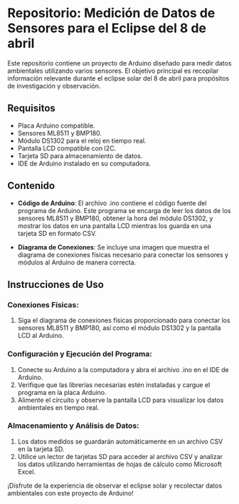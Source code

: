 # Repositorio: Medición de Datos de Sensores para el Eclipse del 8 de abril

Este repositorio contiene un proyecto de Arduino diseñado para medir datos ambientales utilizando varios sensores. El objetivo principal es recopilar información relevante durante el eclipse solar del 8 de abril para propósitos de investigación y observación.

## Requisitos

- Placa Arduino compatible.
- Sensores ML8511 y BMP180.
- Módulo DS1302 para el reloj en tiempo real.
- Pantalla LCD compatible con I2C.
- Tarjeta SD para almacenamiento de datos.
- IDE de Arduino instalado en su computadora.

## Contenido

- **Código de Arduino**: El archivo .ino contiene el código fuente del programa de Arduino. Este programa se encarga de leer los datos de los sensores ML8511 y BMP180, obtener la hora del módulo DS1302, y mostrar los datos en una pantalla LCD mientras los guarda en una tarjeta SD en formato CSV.

- **Diagrama de Conexiones**: Se incluye una imagen que muestra el diagrama de conexiones físicas necesario para conectar los sensores y módulos al Arduino de manera correcta.

## Instrucciones de Uso

### Conexiones Físicas:

1. Siga el diagrama de conexiones físicas proporcionado para conectar los sensores ML8511 y BMP180, así como el módulo DS1302 y la pantalla LCD al Arduino.

### Configuración y Ejecución del Programa:

1. Conecte su Arduino a la computadora y abra el archivo .ino en el IDE de Arduino.
2. Verifique que las librerías necesarias estén instaladas y cargue el programa en la placa Arduino.
3. Alimente el circuito y observe la pantalla LCD para visualizar los datos ambientales en tiempo real.

### Almacenamiento y Análisis de Datos:

1. Los datos medidos se guardarán automáticamente en un archivo CSV en la tarjeta SD.
2. Utilice un lector de tarjetas SD para acceder al archivo CSV y analizar los datos utilizando herramientas de hojas de cálculo como Microsoft Excel.

¡Disfrute de la experiencia de observar el eclipse solar y recolectar datos ambientales con este proyecto de Arduino!